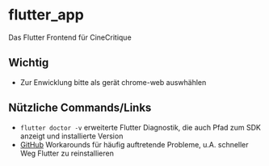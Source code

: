 # flutter_app

Das Flutter Frontend für CineCritique

## Wichtig

- Zur Enwicklung bitte als gerät chrome-web auswhählen

## Nützliche Commands/Links
- ``flutter doctor -v`` erweiterte Flutter Diagnostik, die auch Pfad zum SDK anzeigt und installierte Version
- [GitHub](https://github.com/flutter/flutter/blob/master/docs/wiki_archive/Workarounds-for-common-issues.md) Workarounds für häufig auftretende Probleme, u.A. schneller Weg Flutter zu reinstallieren